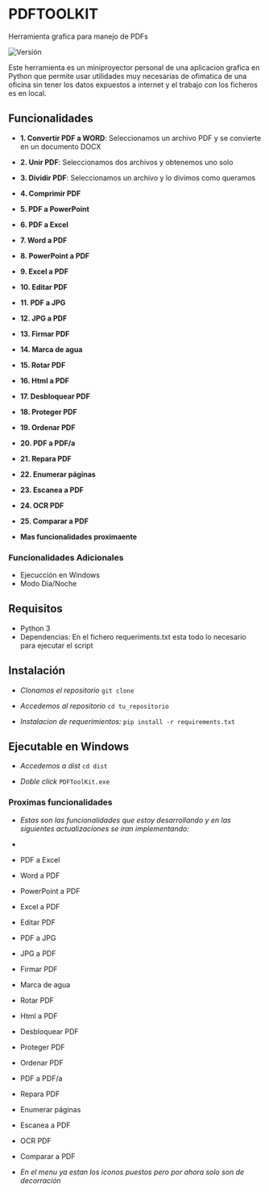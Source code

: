 # PDFTOOLKIT
Herramienta grafica para manejo de PDFs


![Versión](https://img.shields.io/badge/versión-0.1-blue.svg)

Este herramienta es un miniproyector personal de una aplicacion grafica en Python que permite usar utilidades muy necesarias de ofimatica de una oficina sin tener los datos expuestos a internet y el trabajo con los ficheros es en local.


## Funcionalidades
- **1. Convertir PDF a WORD**: Seleccionamos un archivo PDF y se convierte en un documento DOCX
- **2. Unir PDF**: Seleccionamos dos archivos y obtenemos uno solo<!-- Revisar **** -->
- **3. Dividir PDF**: Seleccionamos un archivo y lo divimos como queramos<!-- Revisar **** -->
- **4. Comprimir PDF** <!-- Revisar **** -->
- **5. PDF a PowerPoint** <!-- Revisar **** -->
- **6. PDF a Excel** <!-- No funciona **** -->
- **7. Word a PDF** <!-- No funciona **** -->
- **8. PowerPoint a PDF** <!-- No funciona **** -->
- **9. Excel a PDF** <!-- No funciona **** -->
- **10. Editar PDF** <!-- No funciona **** -->
- **11. PDF a JPG** <!-- No funciona **** -->
- **12. JPG a PDF** <!-- No funciona **** -->
- **13. Firmar PDF** <!-- Revisar **** -->
- **14. Marca de agua**  <!-- No funciona **** -->
- **15. Rotar PDF** <!-- No funciona **** -->
- **16. Html a PDF** <!-- No funciona **** -->
- **17. Desbloquear PDF** <!-- No funciona **** -->
- **18. Proteger PDF** <!-- No funciona **** -->
- **19. Ordenar PDF** <!-- No funciona **** -->
- **20. PDF a PDF/a** <!-- No funciona **** -->
- **21. Repara PDF** <!-- No funciona **** -->
- **22. Enumerar páginas** <!-- No funciona **** -->
- **23. Escanea a PDF** <!-- No funciona **** -->
- **24. OCR PDF** <!-- Revisar **** -->
- **25. Comparar a PDF** <!-- No funciona **** -->

- **Mas funcionalidades proximaente**
<!-- - **Convertir PDF a PowerPoint** -->
<!-- - **** -->

### Funcionalidades Adicionales

- Ejecucción en Windows
- Modo Dia/Noche

## Requisitos

- Python 3
- Dependencias: En el fichero requeriments.txt esta todo lo necesario para ejecutar el script

## Instalación

- *Clonamos el repositorio*
```git clone```

- *Accedemos al repositorio*
```cd tu_repositorio```

- *Instalacion de requerimientos:*
```pip install -r requirements.txt```

## Ejecutable en Windows

- *Accedemos a dist*
```cd dist```

- *Doble click*
```PDFToolKit.exe```

### Proximas funcionalidades

- *Estas son las funcionalidades que estoy desarrollando y en las siguientes actualizaciones se iran implementando:*

- 

- PDF a Excel
- Word a PDF
- PowerPoint a PDF
- Excel a PDF
- Editar PDF
- PDF a JPG
- JPG a PDF
- Firmar PDF
- Marca de agua
- Rotar PDF
- Html a PDF
- Desbloquear PDF
- Proteger PDF
- Ordenar PDF
- PDF a PDF/a
- Repara PDF
- Enumerar páginas
- Escanea a PDF
- OCR PDF
- Comparar a PDF

- *En el menu ya estan los iconos puestos pero por ahora solo son de decorración*
